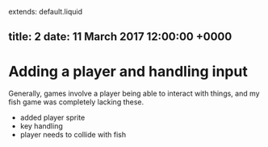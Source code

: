 extends: default.liquid

title: 2
date: 11 March 2017 12:00:00 +0000
---

# Adding a player and handling input

Generally, games involve a player being able to interact with things, and my fish game was completely lacking these.

- added player sprite
- key handling
- player needs to collide with fish
